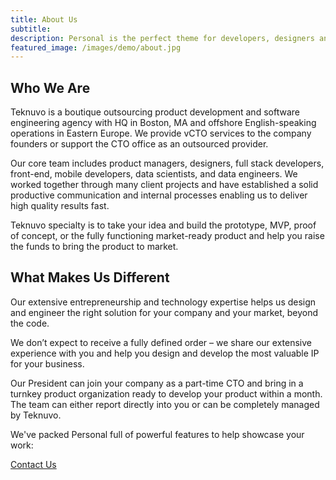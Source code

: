 ```yaml
---
title: About Us
subtitle:
description: Personal is the perfect theme for developers, designers and other creatives.
featured_image: /images/demo/about.jpg
---
```


## Who We Are

Teknuvo is a boutique outsourcing product development and software engineering agency with HQ in Boston, MA and offshore English-speaking operations in Eastern Europe. We provide vCTO services to the company founders or support the CTO office as an outsourced provider.

Our core team includes product managers, designers, full stack developers, front-end, mobile developers, data scientists, and data engineers. We worked together through many client projects and have established a solid productive communication and internal processes enabling us to deliver high quality results fast.

Teknuvo specialty is to take your idea and build the prototype, MVP, proof of concept, or the fully functioning market-ready product and help you raise the funds to bring the product to market.

## What Makes Us Different
Our extensive entrepreneurship and technology expertise helps us design and engineer the right solution for your company and your market, beyond the code. 

We don’t expect to receive a fully defined order – we share our extensive experience with you and help you design and develop the most valuable IP for your business. 

Our President can join your company as a part-time CTO and bring in a turnkey product organization ready to develop your product within a month. The team can either report directly into you or can be completely managed by Teknuvo.


We've packed Personal full of powerful features to help showcase your work:

<a href="/contact" class="button button--large">Contact Us</a>